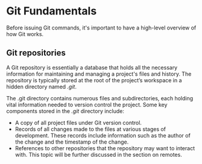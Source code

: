 # Git Fundamentals

Before issuing Git commands, it's important to have a high-level overview of how Git works. &#x20;

## Git repositories

A Git repository is essentially a database that holds all the necessary information for maintaining and managing a project's files and history. The repository is typically stored at the root of the project’s workspace in a hidden directory named _.git_.

The .git directory contains numerous files and subdirectories, each holding vital information needed to version control the project. Some key components stored in the _.git_ directory include:

* A copy of all project files under Git version control.
* Records of all changes made to the files at various stages of development. These records include information such as the author of the change and the timestamp of the change.&#x20;
* References to other repositories that the repository may want to interact with. This topic will be further discussed in the section on remotes.

&#x20;
